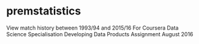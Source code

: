 # premstatistics
View match history between 1993/94 and 2015/16
For Coursera Data Science Specialisation Developing Data Products Assignment August 2016
